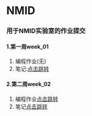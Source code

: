 # NMID
### 用于NMID实验室的作业提交
#### 1.第一周week_01
1. 编程作业(无)
2. 笔记:[点击跳转](https://github.com/dengjiawen8955/NMID/tree/master/week_01)

#### 2.第二周week_02

1. 编程作业[点击跳转](https://github.com/dengjiawen8955/NMID/tree/master/week_02)
2. 笔记[点击跳转](https://github.com/dengjiawen8955/NMID/tree/master/week_02/noteOfLearning)
